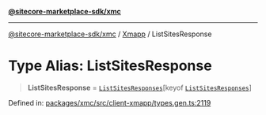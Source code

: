 [**@sitecore-marketplace-sdk/xmc**](../../../../README.md)

***

[@sitecore-marketplace-sdk/xmc](../../../../README.md) / [Xmapp](../README.md) / ListSitesResponse

# Type Alias: ListSitesResponse

> **ListSitesResponse** = [`ListSitesResponses`](ListSitesResponses.md)\[keyof [`ListSitesResponses`](ListSitesResponses.md)\]

Defined in: [packages/xmc/src/client-xmapp/types.gen.ts:2119](https://github.com/Sitecore/marketplace-sdk/blob/e3ec55ede335ad59ac5875d32f0d68c50e7bc899/packages/xmc/src/client-xmapp/types.gen.ts#L2119)
